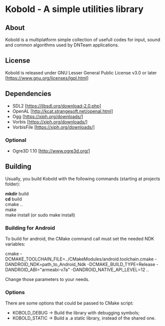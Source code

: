 # Kobold - A simple utilities library

## About
Kobold is a multiplatform simple collection of usefull codes for input, sound
and common algorithms used by DNTeam applications.

## License
Kobold is released under GNU Lesser General Public License v3.0 or later
[https://www.gnu.org/licenses/lgpl.html]

## Dependencies

 * SDL2 [https://libsdl.org/download-2.0.php]
 * OpenAL [http://kcat.strangesoft.net/openal.html]
 * Ogg [https://xiph.org/downloads/]
 * Vorbis [https://xiph.org/downloads/]
 * VorbisFile [https://xiph.org/downloads/]

### Optional
 * Ogre3D 1.10 [http://www.ogre3d.org/]

## Building

Usually, you build Kobold with the following commands (starting at projects
folder):

**mkdir** build  
**cd** build  
cmake ..  
make  
make install (or sudo make install)

### Building for Android

To build for android, the CMake command call must set the needed NDK variables:

cmake -DCMAKE\_TOOLCHAIN\_FILE=../CMakeModules/android.toolchain.cmake -DANDROID\_NDK=path\_to\_Android\_Ndk -DCMAKE\_BUILD\_TYPE=Release -DANDROID\_ABI="armeabi-v7a" -DANDROID\_NATIVE\_API\_LEVEL=12 ..

Change those parameters to your needs.

### Options

There are some options that could be passed to CMake script:

 * KOBOLD\_DEBUG -> Build the library with debugging symbols;
 * KOBOLD\_STATIC -> Build a .a static library, instead of the shared one.



